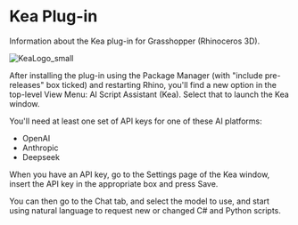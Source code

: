 # Kea Plug-in
Information about the Kea plug-in for Grasshopper (Rhinoceros 3D).

![KeaLogo_small](https://github.com/user-attachments/assets/33be104e-7890-4395-a365-6147cd4c1535)

After installing the plug-in using the Package Manager (with "include pre-releases" box ticked) and restarting Rhino, you'll find a new option in the top-level View Menu: AI Script Assistant (Kea). Select that to launch the Kea window.

You'll need at least one set of API keys for one of these AI platforms:
- OpenAI
- Anthropic
- Deepseek

When you have an API key, go to the Settings page of the Kea window, insert the API key in the appropriate box and press Save.

You can then go to the Chat tab, and select the model to use, and start using natural language to request new or changed C# and Python scripts.
